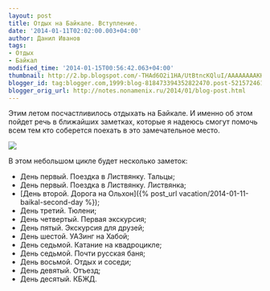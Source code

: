 ```yaml
---
layout: post
title: Отдых на Байкале. Вступление.
date: '2014-01-11T02:02:00.003+04:00'
author: Данил Иванов
tags:
- Отдых
- Байкал
modified_time: '2014-01-15T00:56:42.063+04:00'
thumbnail: http://2.bp.blogspot.com/-THAd6O2i1HA/UtBtncKQluI/AAAAAAAAKH0/2m42z5eWrRE/s72-c/DSC_0156.jpg.1280x1280_q85.jpg
blogger_id: tag:blogger.com,1999:blog-818473394352822470.post-5215724618037121392
blogger_orig_url: http://notes.nonamenix.ru/2014/01/blog-post.html
---
```


Этим летом посчастливилось отдыхать на Байкале. И именно об этом пойдет речь в ближайших заметках, которые я надеюсь смогут помочь всем тем кто соберется поехать в это замечательное место.

<img src="http://2.bp.blogspot.com/-THAd6O2i1HA/UtBtncKQluI/AAAAAAAAKH0/2m42z5eWrRE/s1600/DSC_0156.jpg.1280x1280_q85.jpg" class="img-responsive">

<!--more-->

В этом небольшом цикле будет несколько заметок:

 - День первый. Поездка в Листвянку. Тальцы;
 - День первый. Поездка в Листвянку. Листвянка;
 - [День второй. Дорога на Ольхон]({% post_url vacation/2014-01-11-baikal-second-day %});
 - День третий. Тюлени;
 - День четвертый. Первая экскурсия;
 - День пятый. Экскурсия для друзей;
 - День шестой. УАЗинг на Хабой;
 - День седьмой. Катание на квадроцикле;
 - День седьмой. Почти русская баня;
 - День восьмой. Отдых и соседи;
 - День девятый. Отъезд;
 - День десятый. КБЖД.

